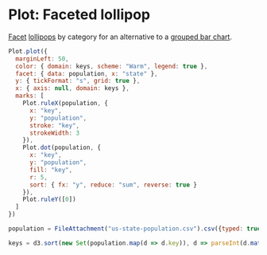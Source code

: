 # Plot: Faceted lollipop

[Facet](https://observablehq.com/plot/features/facets) [lollipops](https://observablehq.com/@observablehq/plot-lollipop) by category for an alternative to a [grouped bar chart](https://observablehq.com/@observablehq/plot-grouped-bar-chart).

```js echo
Plot.plot({
  marginLeft: 50,
  color: { domain: keys, scheme: "Warm", legend: true },
  facet: { data: population, x: "state" },
  y: { tickFormat: "s", grid: true },
  x: { axis: null, domain: keys },
  marks: [
    Plot.ruleX(population, {
      x: "key",
      y: "population",
      stroke: "key",
      strokeWidth: 3
    }),
    Plot.dot(population, {
      x: "key",
      y: "population",
      fill: "key",
      r: 5,
      sort: { fx: "y", reduce: "sum", reverse: true }
    }),
    Plot.ruleY([0])
  ]
})
```

```js echo
population = FileAttachment("us-state-population.csv").csv({typed: true})
```

```js echo
keys = d3.sort(new Set(population.map(d => d.key)), d => parseInt(d.match(/\d+/)[0]))
```
